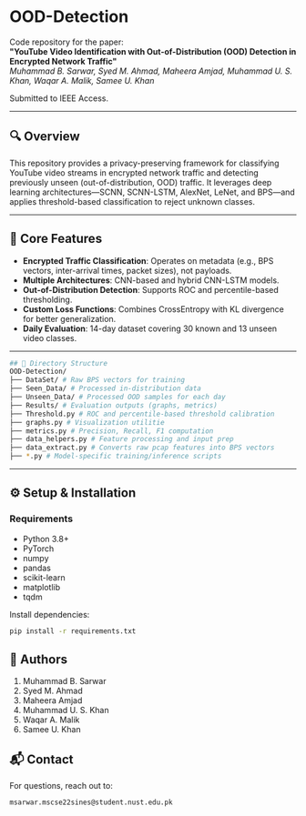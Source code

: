 # OOD-Detection

Code repository for the paper:  
**"YouTube Video Identification with Out-of-Distribution (OOD) Detection in Encrypted Network Traffic"**  
_Muhammad B. Sarwar, Syed M. Ahmad, Maheera Amjad, Muhammad U. S. Khan, Waqar A. Malik, Samee U. Khan_

Submitted to IEEE Access.

---

## 🔍 Overview

This repository provides a privacy-preserving framework for classifying YouTube video streams in encrypted network traffic and detecting previously unseen (out-of-distribution, OOD) traffic. It leverages deep learning architectures—SCNN, SCNN-LSTM, AlexNet, LeNet, and BPS—and applies threshold-based classification to reject unknown classes.

---

## 🧠 Core Features

- **Encrypted Traffic Classification**: Operates on metadata (e.g., BPS vectors, inter-arrival times, packet sizes), not payloads.
- **Multiple Architectures**: CNN-based and hybrid CNN-LSTM models.
- **Out-of-Distribution Detection**: Supports ROC and percentile-based thresholding.
- **Custom Loss Functions**: Combines CrossEntropy with KL divergence for better generalization.
- **Daily Evaluation**: 14-day dataset covering 30 known and 13 unseen video classes.

---

```bash
## 📁 Directory Structure
OOD-Detection/
├── DataSet/ # Raw BPS vectors for training
├── Seen_Data/ # Processed in-distribution data
├── Unseen_Data/ # Processed OOD samples for each day
├── Results/ # Evaluation outputs (graphs, metrics)
├── Threshold.py # ROC and percentile-based threshold calibration
├── graphs.py # Visualization utilitie
├── metrics.py # Precision, Recall, F1 computation
├── data_helpers.py # Feature processing and input prep
├── data_extract.py # Converts raw pcap features into BPS vectors
├── *.py # Model-specific training/inference scripts

```

---

## ⚙️ Setup & Installation

### Requirements

- Python 3.8+
- PyTorch
- numpy
- pandas
- scikit-learn
- matplotlib
- tqdm

Install dependencies:

```bash
pip install -r requirements.txt
```

## 👥 Authors
1. Muhammad B. Sarwar
2. Syed M. Ahmad
3. Maheera Amjad
4. Muhammad U. S. Khan
5. Waqar A. Malik
6. Samee U. Khan

## 📬 Contact
For questions, reach out to:
```bash
msarwar.mscse22sines@student.nust.edu.pk
```
